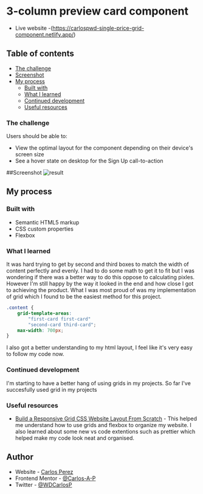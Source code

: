 # 3-column preview card component

- Live website -(https://carlospwd-single-price-grid-component.netlify.app/)

## Table of contents

- [The challenge](#the-challenge)
- [Screenshot](#screenshot)
- [My process](#my-process)
  - [Built with](#built-with)
  - [What I learned](#what-i-learned)
  - [Continued development](#continued-development)
  - [Useful resources](#useful-resources)

### The challenge

Users should be able to:

- View the optimal layout for the component depending on their device's screen size
- See a hover state on desktop for the Sign Up call-to-action

##Screenshot
![result](https://user-images.githubusercontent.com/85038929/125145942-6eb75b00-e0d8-11eb-9f62-2f9a90875f6a.JPG)
## My process

### Built with

- Semantic HTML5 markup
- CSS custom properties
- Flexbox

### What I learned

It was hard trying to get by second and third boxes to match the width of content perfectly and evenly. I had to do some math to get it to fit but I was wondering if there was a better way to do this oppose to calculating pixles. However I'm still happy by the way it looked in the end and how close I got to achieving the product. What I was most proud of was my implementation of grid which I found to be the easiest method for this project.

```css
.content {
	grid-template-areas:
		"first-card first-card"
		"second-card third-card";
	max-width: 700px;
}
```

I also got a better understanding to my html layout, I feel like it's very easy to follow my code now.

### Continued development

I'm starting to have a better hang of using grids in my projects. So far I've succesfully used grid in my projects

### Useful resources

- [Build a Responsive Grid CSS Website Layout From Scratch](https://www.youtube.com/watch?v=moBhzSC455o&ab_channel=TraversyMedia) - This helped me understand how to use grids and flexbox to organize my website. I also learned about some new vs code extentions such as prettier which helped make my code look neat and organised.

## Author

- Website - [Carlos Perez](https://www.site.com)
- Frontend Mentor - [@Carlos-A-P](https://www.frontendmentor.io/profile/yourusername)
- Twitter - [@WDCarlosP](https://www.twitter.com/WDCarlosP)
